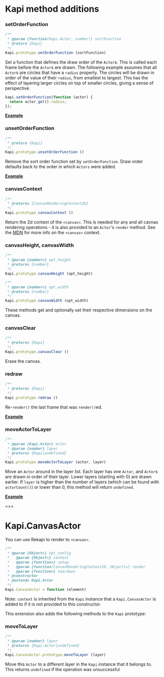 # Kapi method additions


### setOrderFunction

````javascript
/**
 * @param {function(Kapi.Actor, number)} sortFunction
 * @return {Kapi}
 */
Kapi.prototype.setOrderFunction (sortFunction)
````

Set a function that defines the draw order of the `Actor`s.  This is called
each frame before the `Actor`s are drawn.  The following example assumes that
all `Actor`s are circles that have a `radius` property.  The circles will be
drawn in order of the value of their `radius`, from smallest to largest.  This
has the effect of layering larger circles on top of smaller circles, giving a
sense of perspective.

````javascript
kapi.setOrderFunction(function (actor) {
  return actor.get().radius;
});
````

__[Example](../../docs/examples/set_order_function.html)__


### unsetOrderFunction

````javascript
/**
 * @return {Kapi}
 */
Kapi.prototype.unsetOrderFunction ()
````

Remove the sort order function set by `setOrderFunction`.  Draw order defaults
back to the order in which `Actors` were added.

__[Example](examples/unset_order_function.html)__


### canvasContext

````javascript
/**
 * @returns {CanvasRenderingContext2D}
 */
Kapi.prototype.canvasContext ()
````

Return the 2d context of the `<canvas>`.  This is needed for any and all cavnas
rendering operations - it is also provided to an `Actor`'s `render` method.
See the [MDN](https://developer.mozilla.org/en/Drawing_Graphics_with_Canvas)
for more info on the `<canvas>` context.


### canvasHeight, canvasWidth

````javascript
/**
 * @param {number=} opt_height
 * @returns {number}
 */
Kapi.prototype.canvasHeight (opt_height)

/**
 * @param {number=} opt_width
 * @returns {number}
 */
Kapi.prototype.canvasWidth (opt_width)
````

These methods get and optionally set their respective dimensions on the canvas.


### canvasClear

````javascript
/**
 * @returns {Kapi}
 */
Kapi.prototype.canvasClear ()
````

Erase the canvas.


### redraw

````javascript
/**
 * @returns {Kapi}
 */
Kapi.prototype.redraw ()
````

Re-`render()` the last frame that was `render()`ed.

__[Example](examples/redraw.html)__


### moveActorToLayer

````javascript
/**
 * @param {Kapi.Actor} actor
 * @param {number} layer
 * @returns {Kapi|undefined}
 */
Kapi.prototype.moveActorToLayer (actor, layer)
````

Move an `Actor` around in the layer list.  Each layer has one `Actor`, and
`Actor`s are drawn in order of their layer.  Lower layers (starting with 0) are
drawn earlier.  If `layer` is higher than the number of layers (which can be
found with `actorCount()`) or lower than 0, this method will return
`undefined`.

__[Example](examples/move_actor_to_layer.html)__


===


# Kapi.CanvasActor

You can use Rekapi to render to `<canvas>`.

````javascript
/**
 * @param {Object=} opt_config
 *   @param {Object=} context
 *   @param {function=} setup
 *   @param {function(CanvasRenderingContext2D, Object)=} render
 *   @param {function=} teardown
 * @constructor
 * @extends Kapi.Actor
 */
Kapi.CanvasActor = function (element)
````

Note: `context` is inherited from the `Kapi` instance that a `Kapi.CanvasActor`
is added to if it is not provided to this constructor.

This extension also adds the following methods to the `Kapi` prototype:


### moveToLayer

````javascript
/**
 * @param {number} layer
 * @returns {Kapi.Actor|undefined}
 */
Kapi.CanvasActor.prototype.moveToLayer (layer)
````

Move this `Actor` to a different layer in the `Kapi` instance that it belongs
to.  This returns `undefined` if the operation was unsuccessful
